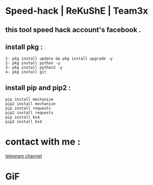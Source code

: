# Speed-hack | ReKuShE | Team3x
 
 
this tool speed hack account's facebook .
-
## install pkg :

````
1- pkg install update && pkg install upgrade -y
2- pkg install python -y
3- pkg install python2 -y
4- pkg install git 
````
## install pip and pip2 :

````
pip install mechanize
pip2 install mechanize
pip install requests
pip2 install requests
pip install bs4
pip2 install bs4
````

# contact with me :

[telegram channel](https://t.me/Professional_school)




# GiF
